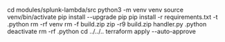 cd modules/splunk-lambda/src
python3 -m venv venv
source venv/bin/activate
pip install --upgrade pip
pip install -r requirements.txt -t .python
rm -rf venv
rm -f build.zip
zip -r9 build.zip handler.py .python
deactivate
rm -rf .python
cd ../../..
terraform apply --auto-approve